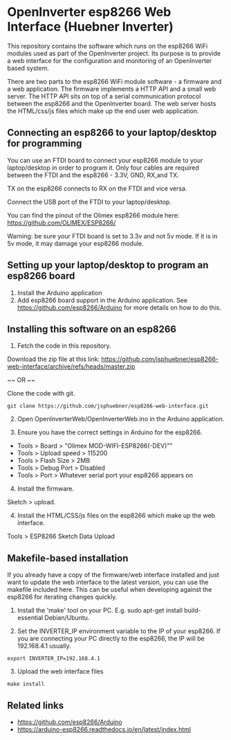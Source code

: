 # OpenInverter esp8266 Web Interface (Huebner Inverter)

This repository contains the software which runs on the esp8266 WiFi modules
used as part of the OpenInverter project. Its purpose is to provide a web
interface for the configuration and monitoring of an OpenInverter based system.

There are two parts to the esp8266 WiFi module software - a firmware and a web
application. The firmware implements a HTTP API and a small web server. The HTTP
API sits on top of a serial communication protocol between the esp8266 and the
OpenInverter board. The web server hosts the HTML/css/js files which make up the
end user web application.

## Connecting an esp8266 to your laptop/desktop for programming

You can use an FTDI board to connect your esp8266 module to your laptop/desktop
in order to program it. Only four cables are required between the FTDI and the
esp8266 - 3.3V, GND, RX,and TX.

TX on the esp8266 connects to RX on the FTDI and vice versa.

Connect the USB port of the FTDI to your laptop/desktop.

You can find the pinout of the Olimex esp8266 module here: https://github.com/OLIMEX/ESP8266/

Warning: be sure your FTDI board is set to 3.3v and not 5v mode. If it is in 5v
mode, it may damage your esp8266 module.


## Setting up your laptop/desktop to program an esp8266 board

1. Install the Arduino application
2. Add esp8266 board support in the Arduino application. See 
   https://github.com/esp8266/Arduino for more details on how to do this.



## Installing this software on an esp8266

1. Fetch the code in this repository.

Download the zip file at this link:
  https://github.com/jsphuebner/esp8266-web-interface/archive/refs/heads/master.zip

~~ OR ~~

Clone the code with git.

```
git clone https://github.com/jsphuebner/esp8266-web-interface.git
```

2. Open OpenInverterWeb/OpenInverterWeb.ino in the Arduino application.

3. Ensure you have the correct settings in Arduino for the esp8266.

  - Tools > Board > "Olimex MOD-WIFI-ESP8266(-DEV)""
  - Tools > Upload speed > 115200
  - Tools > Flash Size > 2MB
  - Tools > Debug Port > Disabled
  - Tools > Port > Whatever serial port your esp8266 appears on

4. Install the firmware.

Sketch > upload.

4. Install the HTML/CSS/js files on the esp8266 which make up the web interface.

Tools > ESP8266 Sketch Data Upload


## Makefile-based installation

If you already have a copy of the firmware/web interface installed and just want
to update the web interface to the latest version, you can use the makefile
included here. This can be useful when developing against the esp8266 for
iterating changes quickly.

1. Install the 'make' tool on your PC. E.g. sudo apt-get install build-essential
Debian/Ubuntu. 

2. Set the INVERTER_IP environment variable to the IP of your esp8266. If you
are connecting your PC directly to the esp8266, the IP will be 192.168.4.1
usually.

```
export INVERTER_IP=192.168.4.1
```

3. Upload the web interface files

```
make install
```


## Related links
* https://github.com/esp8266/Arduino
* https://arduino-esp8266.readthedocs.io/en/latest/index.html
